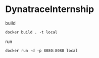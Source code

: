 # DynatraceInternship

build

```
docker build . -t local
```

run

```
docker run -d -p 8080:8080 local 
```
